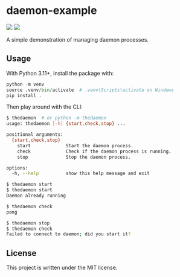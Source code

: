 # daemon-example

[![](https://img.shields.io/github/actions/workflow/status/thegamecracks/daemon-example/black-lint.yml?style=flat-square&label=black)](https://black.readthedocs.io/en/stable/)
[![](https://img.shields.io/github/actions/workflow/status/thegamecracks/daemon-example/pyright-lint.yml?style=flat-square&label=pyright)](https://microsoft.github.io/pyright/#/)

A simple demonstration of managing daemon processes.

## Usage

With Python 3.11+, install the package with:

```py
python -m venv
source .venv/bin/activate  # .venv\Scripts\activate on Windows
pip install .
```

Then play around with the CLI:

```sh
$ thedaemon  # or python -m thedaemon
usage: thedaemon [-h] {start,check,stop} ...

positional arguments:
  {start,check,stop}
    start             Start the daemon process.
    check             Check if the daemon process is running.
    stop              Stop the daemon process.

options:
  -h, --help          show this help message and exit

$ thedaemon start
$ thedaemon start
Daemon already running

$ thedaemon check
pong

$ thedaemon stop
$ thedaemon check
Failed to connect to daemon; did you start it?
```

## License

This project is written under the MIT license.
